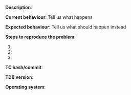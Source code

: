 **Description**:

**Current behaviour**: Tell us what happens

**Expected behaviour**: Tell us what should happen instead

**Steps to reproduce the problem**:

1. 
2. 
3. 

**TC hash/commit**:  

**TDB version**:  

**Operating system**:  


[//]: # (This template is for problem reports, for other type of reports edit it accordingly)
[//]: # (If this is a crash report, include the crashlog with https://gist.github.com/)
